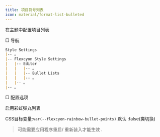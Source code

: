 ```yaml
---
title: 项目符号列表
icon: material/format-list-bulleted
---
```


在主题中配置项目列表

□ 导航

```md
Style Settings
|-- 。
|-- Flexcyon Style Settings
|   |-- Editor
|   |   |-- 。
|   |   |-- Bullet Lists
|   |   |-- 。
|   |-- 。
|-- 。
```

□ 配置选项

启用彩虹弹丸列表

CSS目标变量:`var(--flexcyon-rainbow-bullet-points)`
默认 :false(类切换)
> 可能需要应用程序重启/ 重新装入才能生效 .

